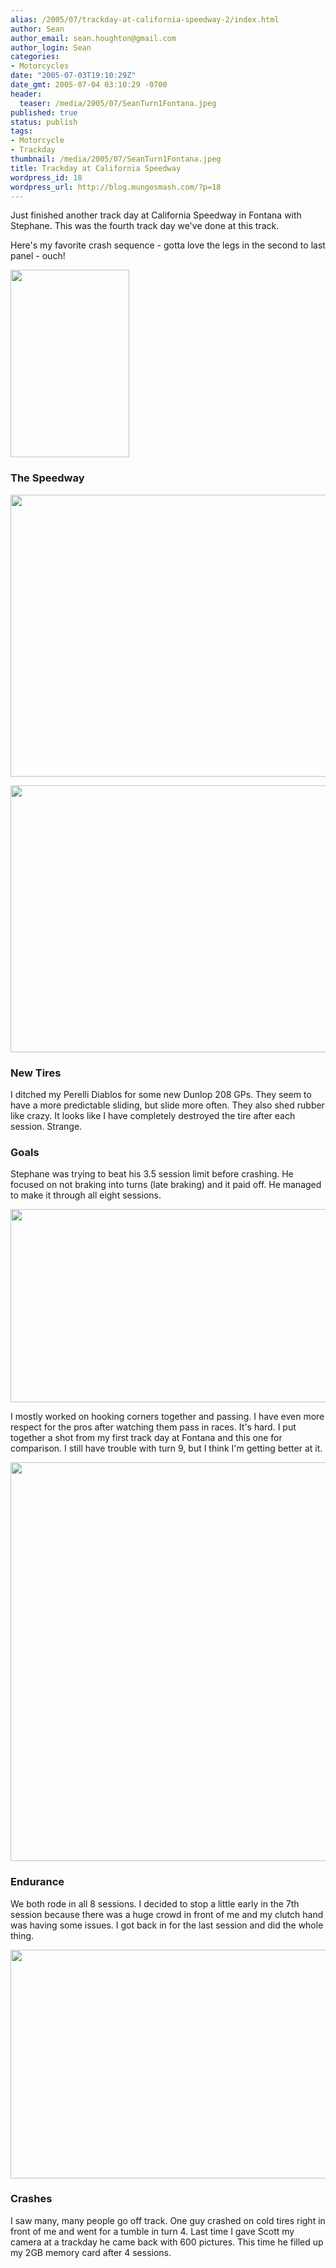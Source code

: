 ```yaml
---
alias: /2005/07/trackday-at-california-speedway-2/index.html
author: Sean
author_email: sean.houghton@gmail.com
author_login: Sean
categories:
- Motorcycles
date: "2005-07-03T19:10:29Z"
date_gmt: 2005-07-04 03:10:29 -0700
header:
  teaser: /media/2005/07/SeanTurn1Fontana.jpeg
published: true
status: publish
tags:
- Motorcycle
- Trackday
thumbnail: /media/2005/07/SeanTurn1Fontana.jpeg
title: Trackday at California Speedway
wordpress_id: 18
wordpress_url: http://blog.mungosmash.com/?p=18
---
```

Just finished another track day at California Speedway in Fontana with Stephane.  This was the fourth track day we've done at this track.

Here's my favorite crash sequence - gotta love the legs in the second to last panel - ouch!

<a href="{{site.url_root}}/media/2005/07/Trackday_Crash.jpeg"><img src="{{site.url_root}}/media/2005/07/Trackday_Crash-190x300.jpg" alt="" title="Trackday_Crash" width="190" height="300" class="aligncenter size-medium wp-image-764" /></a>

### The Speedway

<a href="{{site.url_root}}/media/2005/07/SeanTurn1Fontana.jpeg"><img src="{{site.url_root}}/media/2005/07/SeanTurn1Fontana.jpeg" alt="" title="SeanTurn1Fontana" width="640" height="451" class="aligncenter size-full wp-image-765" /></a>

<a href="{{site.url_root}}/media/2005/07/WaitingInGaragesFontana.jpeg"><img src="{{site.url_root}}/media/2005/07/WaitingInGaragesFontana.jpeg" alt="" title="WaitingInGaragesFontana" width="640" height="427" class="aligncenter size-full wp-image-766" /></a>

### New Tires

I ditched my Perelli Diablos for some new Dunlop 208 GPs.  They seem to have a more predictable sliding, but slide more often.  They also shed rubber like crazy.  It looks like I have completely destroyed the tire after each session.  Strange.

### Goals

Stephane was trying to beat his 3.5 session limit before crashing.  He focused on not braking into turns (late braking) and it paid off.  He managed to make it through all eight sessions.

<a href="{{site.url_root}}/media/2005/07/StephaneTurn9Fontana.jpeg"><img src="{{site.url_root}}/media/2005/07/StephaneTurn9Fontana.jpeg" alt="" title="StephaneTurn9Fontana" width="640" height="309" class="aligncenter size-full wp-image-767" /></a>

I mostly worked on hooking corners together and passing.  I have even more respect for the pros after watching them pass in races.  It's hard.  I put together a shot from my first track day at Fontana and this one for comparison.  I still have trouble with turn 9, but I think I'm getting better at it.

<a href="{{site.url_root}}/media/2005/07/Turn9StyleComparison.jpeg"><img src="{{site.url_root}}/media/2005/07/Turn9StyleComparison.jpeg" alt="" title="Turn9StyleComparison" width="640" height="638" class="aligncenter size-full wp-image-768" /></a>

### Endurance

We both rode in all 8 sessions.  I decided to stop a little early in the 7th session because there was a huge crowd in front of me and my clutch hand was having some issues.  I got back in for the last session and did the whole thing.

<a href="{{site.url_root}}/media/2005/07/StephaneTurn2Fontana.jpeg"><img src="{{site.url_root}}/media/2005/07/StephaneTurn2Fontana.jpeg" alt="" title="StephaneTurn2Fontana" width="640" height="366" class="aligncenter size-full wp-image-770" /></a>

### Crashes

I saw many, many people go off track.  One guy crashed on cold tires right in front of me and went for a tumble in turn 4.  Last time I gave Scott my camera at a trackday he came back with 600 pictures.  This time he filled up my 2GB memory card after 4 sessions.

